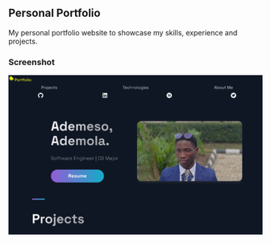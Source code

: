 ## Personal Portfolio

My personal portfolio website to showcase my skills, experience and projects.

### Screenshot

![Screenshot](./public/images/screenshot.jpeg)
